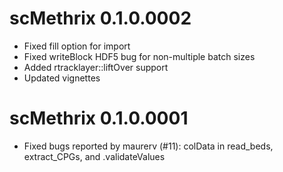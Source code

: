 # scMethrix 0.1.0.0002

* Fixed fill option for import
* Fixed writeBlock HDF5 bug for non-multiple batch sizes
* Added rtracklayer::liftOver support
* Updated vignettes

# scMethrix 0.1.0.0001

* Fixed bugs reported by maurerv (#11): colData in read_beds, extract_CPGs, and .validateValues